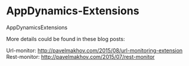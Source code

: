 # AppDynamics-Extensions
AppDynamicsExtensions

More details could be found in these blog posts:

Url-monitor: http://pavelmakhov.com/2015/08/url-monitoring-extension
Rest-monitor: http://pavelmakhov.com/2015/07/rest-monitor
